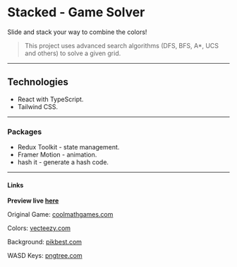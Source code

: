 # Stacked - Game Solver

Slide and stack your way to combine the colors!

> This project uses advanced search algorithms (DFS, BFS, A\*, UCS and others) to solve a given grid.

---

## Technologies

- React with TypeScript.
- Tailwind CSS.

---

### Packages

- Redux Toolkit - state management.
- Framer Motion - animation.
- hash it - generate a hash code.

---

#### Links

**Preview live [here](https://stacked-game.vercel.app/)**

Original Game: [coolmathgames.com](https://www.coolmathgames.com/0-stacked)

Colors: [vecteezy.com](https://www.vecteezy.com/vector-art/541109-cartoon-button-set-game-gui-element-for-mobile-game?autodl_token=11259280f87ddc672048b62343d471b0efeb4409d268b07143b02310e51d9b46ca776ef12e8bac1e2a40e2aa4212782a1f8e43c8c613615417b30754edfea7fa)

Background: [pikbest.com](https://pikbest.com/backgrounds/color-block-colorful-puzzle-game-with-blocks_9528709.html)

WASD Keys: [pngtree.com](https://pngtree.com/element/down?id=OTEwMjAwNg==&type=1&time=1731571622&token=OGQ4NWFkODZhMDdkMDc5OWU5MWFhNmU0NjI0OGRiODE=&t=0)
